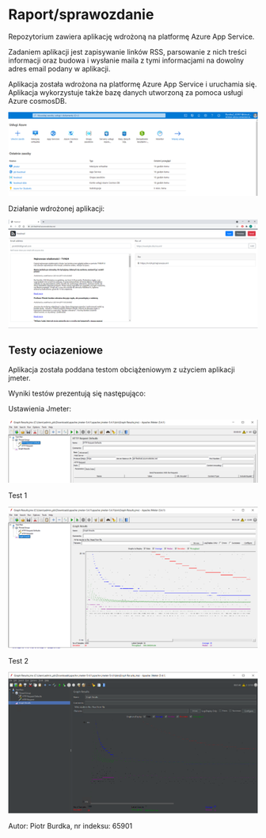 # Raport/sprawozdanie

Repozytorium zawiera aplikację wdrożoną na platformę Azure App Service.

Zadaniem aplikacji jest zapisywanie linków RSS, parsowanie z nich treści informacji oraz budowa i wysłanie maila z tymi informacjami na dowolny adres email podany w aplikacji.

Aplikacja została wdrożona na platformę Azure App Service i uruchamia się. Aplikacja wykorzystuje także bazę danych utworzoną za pomoca usługi Azure cosmosDB.

![Alt text](./raport/Azure_services.PNG?raw=true "Services")

Działanie wdrożonej aplikacji:

![Alt text](./raport/App_works.PNG?raw=true "Working")

## Testy ociazeniowe

Aplikacja została poddana testom obciążeniowym z użyciem aplikacji jmeter.

Wyniki testów prezentują się następująco:

Ustawienia Jmeter:

![Alt text](./raport/Capture1.PNG?raw=true "Settings")

Test 1

![Alt text](./raport/Capture3.PNG?raw=true "Result1")


Test 2

![Alt text](./raport/Capture.PNG?raw=true "Result2")


Autor: Piotr Burdka, nr indeksu: 65901
